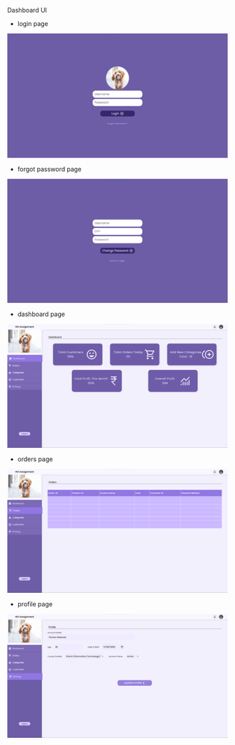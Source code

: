 Dashboard UI

- login page

<img src="/Doc/01.png" style="height: 100px, width:100px" />

- forgot password page

<img src="/Doc/02.png" style="height: 100px, width:100px" />

- dashboard page

<img src="/Doc/03.png" style="height: 100px, width:100px" />

- orders page

<img src="/Doc/04.png" style="height: 100px, width:100px" />

- profile page

<img src="/Doc/05.png" style="height: 100px, width:100px" />
